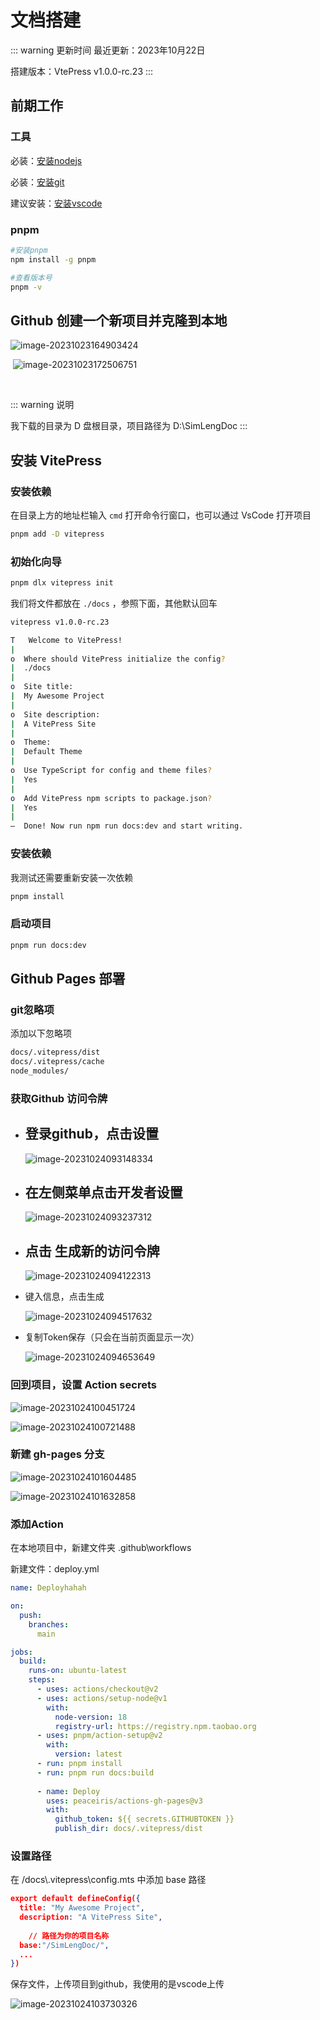 # 文档搭建

::: warning 更新时间 最近更新：2023年10月22日

搭建版本：VtePress v1.0.0-rc.23
:::



## 前期工作

### 工具

必装：[安装nodejs](https://nodejs.org/)

必装：[安装git](https://git-scm.com/)

建议安装：[安装vscode](https://code.visualstudio.com/)



### pnpm

``` bash
#安装pnpm
npm install -g pnpm

#查看版本号
pnpm -v
```



## Github 创建一个新项目并克隆到本地

![image-20231023164903424](/building-documents/image-20231023164903424.png)

​	![image-20231023172506751](/building-documents/image-20231023172506751.png)

​	

::: warning 说明 

我下载的目录为 D 盘根目录，项目路径为 D:\SimLengDoc 
:::



## 安装 VitePress

### 安装依赖

在目录上方的地址栏输入 `cmd` 打开命令行窗口，也可以通过 VsCode 打开项目

``` bash
pnpm add -D vitepress
```

### 初始化向导

``` bash
pnpm dlx vitepress init
```

我们将文件都放在 `./docs` ，参照下面，其他默认回车

``` bash
vitepress v1.0.0-rc.23

T   Welcome to VitePress!
|
o  Where should VitePress initialize the config?
|  ./docs
|
o  Site title:
|  My Awesome Project
|
o  Site description:
|  A VitePress Site
|
o  Theme:
|  Default Theme
|
o  Use TypeScript for config and theme files?
|  Yes
|
o  Add VitePress npm scripts to package.json?
|  Yes
|
—  Done! Now run npm run docs:dev and start writing.
```



### 安装依赖

我测试还需要重新安装一次依赖

```bash
pnpm install
```



### 启动项目

``` bash
pnpm run docs:dev
```



## Github Pages 部署

### git忽略项

添加以下忽略项

```tex
docs/.vitepress/dist
docs/.vitepress/cache
node_modules/
```



### 获取Github 访问令牌

- ## 登录github，点击设置

  ![image-20231024093148334](/building-documents/image-20231024093148334.png)

- ## 在左侧菜单点击开发者设置

  ![image-20231024093237312](/building-documents/image-20231024093237312.png)

- ## 点击 生成新的访问令牌

  ![image-20231024094122313](/building-documents/image-20231024094122313.png)

- 键入信息，点击生成

  ![image-20231024094517632](/building-documents/image-20231024094517632.png)

- 复制Token保存（只会在当前页面显示一次）

  ![image-20231024094653649](/building-documents/image-20231024094653649.png)

### 回到项目，设置 Action secrets

![image-20231024100451724](/building-documents/image-20231024100451724.png)



![image-20231024100721488](/building-documents/image-20231024100721488.png)

### 新建 gh-pages 分支

![image-20231024101604485](/building-documents/image-20231024101604485.png)

![image-20231024101632858](/building-documents/image-20231024101632858.png)



### 添加Action

在本地项目中，新建文件夹 .github\workflows

新建文件：deploy.yml

``` yaml
name: Deployhahah

on:
  push:
    branches:
      main

jobs:
  build:
    runs-on: ubuntu-latest
    steps:
      - uses: actions/checkout@v2
      - uses: actions/setup-node@v1
        with:
          node-version: 18
          registry-url: https://registry.npm.taobao.org
      - uses: pnpm/action-setup@v2
        with:
          version: latest
      - run: pnpm install
      - run: pnpm run docs:build
      
      - name: Deploy
        uses: peaceiris/actions-gh-pages@v3
        with:
          github_token: ${{ secrets.GITHUBTOKEN }}
          publish_dir: docs/.vitepress/dist
```

### 设置路径

在 /docs\\.vitepress\config.mts 中添加 base 路径

``` json
export default defineConfig({
  title: "My Awesome Project",
  description: "A VitePress Site",
  
    // 路径为你的项目名称
  base:"/SimLengDoc/",
  ...
})
```





保存文件，上传项目到github，我使用的是vscode上传



![image-20231024103730326](/building-documents/image-20231024103730326.png)
